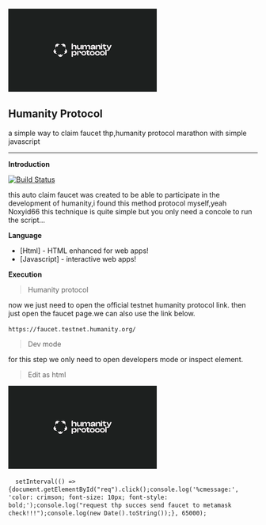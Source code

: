 ![alt text](https://github.com/noxyid66/unittesting_thp/blob/main/src/humanityprotockol.png?raw=true)


    
## Humanity Protocol


a simple way to claim faucet thp,humanity protocol marathon with simple javascript

---

**Introduction**

[![Build Status](https://travis-ci.org/joemccann/dillinger.svg?branch=master)](https://travis-ci.org/joemccann/dillinger)

this auto claim faucet was created to be able to participate in the development of humanity,i found this method protocol myself,yeah Noxyid66
this technique is quite simple but you only need a concole to run the script...


**Language**

- [Html] - HTML enhanced for web apps!
- [Javascript] - interactive web apps!


**Execution**

> Humanity protocol

now we just need to open the official testnet humanity protocol link.
then just open the faucet page.we can also use the link below.

` https://faucet.testnet.humanity.org/ `


> Dev mode 

for this step we only need to open developers mode or inspect element.


> Edit as html

![alt text](https://github.com/noxyid66/unittesting_thp/blob/main/src/humanityprotockol.png?raw=true)








      setInterval(() => {document.getElementById("req").click();console.log('%cmessage:', 'color: crimson; font-size: 10px; font-style: bold;');console.log("request thp succes send faucet to metamask check!!!");console.log(new Date().toString());}, 65000);     
